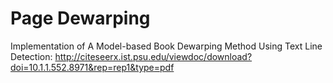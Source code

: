 # Page Dewarping
 Implementation of A Model-based Book Dewarping Method Using Text Line Detection: http://citeseerx.ist.psu.edu/viewdoc/download?doi=10.1.1.552.8971&rep=rep1&type=pdf
